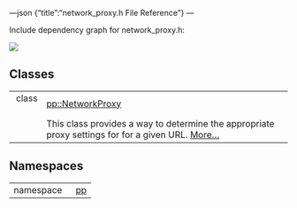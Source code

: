 —json {“title”:“network\_proxy.h File Reference”} —

Include dependency graph for network\_proxy.h:

![](/docs/native-client/pepper_beta/cpp/network__proxy_8h__incl.png)

Classes
-------

<table><tbody><tr class="odd"><td style="text-align: right;">class  </td><td><a href="/docs/native-client/pepper_beta/cpp/classpp_1_1_network_proxy/" class="el">pp::NetworkProxy</a></td></tr><tr class="even"><td style="text-align: right;"> </td><td>This class provides a way to determine the appropriate proxy settings for for a given URL. <a href="/docs/native-client/pepper_beta/cpp/classpp_1_1_network_proxy#details">More…</a><br />
</td></tr></tbody></table>

Namespaces
----------

<table><tbody><tr class="odd"><td style="text-align: right;">namespace  </td><td><a href="/docs/native-client/pepper_beta/cpp/namespacepp/" class="el">pp</a></td></tr></tbody></table>
